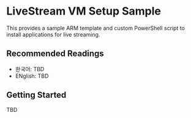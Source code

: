 # LiveStream VM Setup Sample #

This provides a sample ARM template and custom PowerShell script to install applications for live streaming.


## Recommended Readings ##

* 한국어: TBD
* ENglish: TBD


## Getting Started ##

TBD

